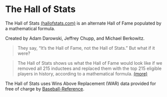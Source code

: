 # The Hall of Stats

The Hall of Stats [(hallofstats.com)](http://www.hallofstats.com) is an alternate Hall of Fame populated by a mathematical formula.

Created by Adam Darowski, Jeffrey Chupp, and Michael Berkowitz.

> They say, “It’s the Hall of Fame, not the Hall of Stats.” But what if it were?

> The Hall of Stats shows us what the Hall of Fame would look like if we removed all 215 inductees and replaced them with the top 215 eligible players in history, according to a mathematical formula. [(more)](http://www.hallofstats.com/about)

The Hall of Stats uses Wins Above Replacement (WAR) data provided for free of charge by [Baseball-Reference](http://baseball-reference.com).